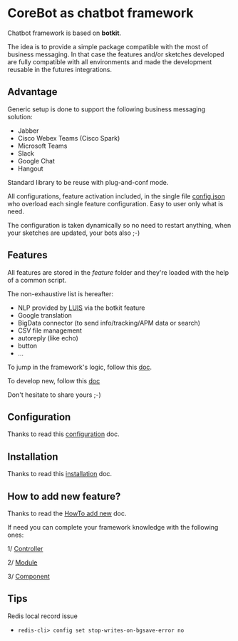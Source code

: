 # CoreBot as chatbot framework
Chatbot framework is based on **botkit**.

The idea is to provide a simple package compatible with the most of business messaging.
In that case the features and/or sketches developed are fully compatible
with all environments and made the development reusable in the futures integrations.

## Advantage
Generic setup is done to support the following business messaging solution:
- Jabber
- Cisco Webex Teams (Cisco Spark)
- Microsoft Teams
- Slack
- Google Chat
- Hangout

Standard library to be reuse with plug-and-conf mode.

All configurations, feature activation included, in the single file
[config.json](app/config.json) who overload each single feature
configuration. Easy to user only what is need.

The configuration is taken dynamically so no need to restart anything,
when your sketches are updated, your bots also ;-)

## Features
All features are stored in the *feature* folder and they're loaded
with the help of a common script.

The non-exhaustive list is hereafter:
- NLP provided by [LUIS](https://botkit.ai/docs/readme-middlewares.html) via the botkit feature
- Google translation
- BigData connector (to send info/tracking/APM data or search)
- CSV file management
- autoreply (like echo)
- button
- ...

To jump in the framework's logic, follow this [doc](doc/logic.md).

To develop new, follow this [doc](./doc/add_new.md)

Don't hesitate to share yours ;-)

## Configuration
Thanks to read this [configuration](./doc/configuration.md) doc.

## Installation
Thanks to read this [installation](./doc/installation.md) doc.

## How to add new feature?
Thanks to read the [HowTo add new](./doc/add_new.md) doc.

If need you can complete your framework knowledge with the following
ones:

1/ [Controller](./doc/controller.md)

2/ [Module](./doc/module.md)

3/ [Component](./doc/component.md)

## Tips
Redis local record issue
- `redis-cli> config set stop-writes-on-bgsave-error no`

